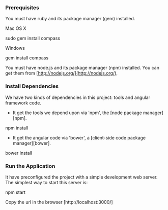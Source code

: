 ### Prerequisites

You must have ruby and its package manager (gem) installed.

Mac OS X

sudo gem install compass

Windows

gem install compass

You must have node.js and its package manager (npm) installed.  You can get them from [http://nodejs.org/](http://nodejs.org/).

### Install Dependencies

We have two kinds of dependencies in this project: tools and angular framework code.

* It get the tools we depend upon via 'npm', the [node package manager][npm].

npm install

* It get the angular code via 'bower', a [client-side code package manager][bower].

bower install

### Run the Application

It have preconfigured the project with a simple development web server.  The simplest way to start
this server is:

npm start

Copy the url in the browser [http://localhost:3000/]
